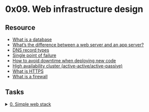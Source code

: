 # 0x09. Web infrastructure design 

## Resource

- [What is a database](https://searchdatamanagement.techtarget.com/definition/database)
- [What’s the difference between a web server and an app server?](https://www.youtube.com/watch?v=S97eKyv2b9M)
- [DNS record types](https://pressable.com/?s=DNS&post_type=knowledgebase)
- [Single point of failure](https://en.wikipedia.org/wiki/Single_point_of_failure)
- [How to avoid downtime when deploying new code](https://softwareengineering.stackexchange.com/questions/35063/how-do-you-update-your-production-codebase-database-schema-without-causing-downt#answers-header)
- [High availability cluster (active-active/active-passive)](https://docs.oracle.com/cd/E17904_01/core.1111/e10106/intro.htm#ASHIA712)
- [What is HTTPS](https://www.instantssl.com/http-vs-https)
- [What is a firewall](https://www.webopedia.com/definitions/firewall/)

## Tasks

<details>
<summary><a href="./0-simple_web_stack">0. Simple web stack</a></summary><br>
<a href='https://postimages.org/' target='_blank'><img src='https://i.postimg.cc/jdk2SN17/image.png' border='0' alt='image'/></a>
<ul>
  <li>Links from screenshot
  <ul>
      <li><a href="https://en.wikipedia.org/wiki/LAMP_%28software_bundle%29">LAMP stack</a></li>
  </ul>
  </li>
</ul>
</details>
